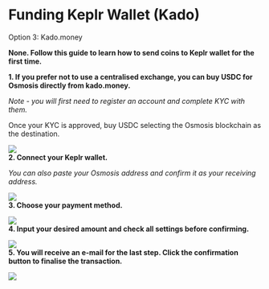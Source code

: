 # Funding Keplr Wallet (Kado)

Option 3: Kado.money

**None. Follow this guide to learn how to send coins to Keplr wallet for the first time.**

**1. If you prefer not to use a centralised exchange, you can buy USDC for Osmosis directly from kado.money.**

*Note - you will first need to register an account and complete KYC with them.*

Once your KYC is approved, buy USDC selecting the Osmosis blockchain as the destination.

![](https://image.scribehow-prod.com/HIip48w_yJoeqp2QO4ZKSDJHMC2ccL8ZNGJV0nwg_N0/zoom:1.5013404825737264/enlarge:true/crop:746:420:nowe:108:244/wm:0:nowe:535:289:0.08928571428571429/aHR0cHM6Ly9jb2xvbnktcmVjb3JkZXIuczMuYW1hem9uYXdzLmNvbS9maWxlcy8yMDIyLTEwLTI0LzA0Y2VlMmUxLWRkMGItNDY1NS1iOWZmLTE4ZmJlMWUxNzlkOC9zY3JlZW5zaG90LnBuZw)
<br>
**2. Connect your Keplr wallet.**

*You can also paste your Osmosis address and confirm it as your receiving address.*

![](https://image.scribehow-prod.com/IeigrHTDaMLSmOL3SfrOEZOQSMA2HjnJ5OoSgkhOzzk/zoom:1.5013404825737264/enlarge:true/crop:746:420:nowe:93:161/wm:0:nowe:535:289:0.08928571428571429/aHR0cHM6Ly9jb2xvbnktcmVjb3JkZXIuczMuYW1hem9uYXdzLmNvbS9maWxlcy8yMDIyLTEwLTI0LzA3ZmRjMDk5LWQwZTktNDA3NC05MmE5LTE0MGMyMzAxMWI1Ny9zY3JlZW5zaG90LnBuZw)
<br>
**3. Choose your payment method.**

![](https://image.scribehow-prod.com/y1xzyZupCq1wNZEQKccJOvaEuAhPuBeF9gZEjeTZNaM/zoom:1.5013404825737264/enlarge:true/crop:746:420:nowe:2:56/wm:0:nowe:535:289:0.08928571428571429/aHR0cHM6Ly9jb2xvbnktcmVjb3JkZXIuczMuYW1hem9uYXdzLmNvbS9maWxlcy8yMDIyLTEwLTI0L2VkNmE3MDVhLTRlNzEtNDEzNy04ODBiLTljMzU1ZmE4Y2Q3NS9zY3JlZW5zaG90LnBuZw)
<br>
**4. Input your desired amount and check all settings before confirming.**

![](https://image.scribehow-prod.com/-CQUlHPpZHg_JDUVOu2CcaAM6mZaSj-u16_IXiarXAo/zoom:1.5013404825737264/enlarge:true/crop:746:420:nowe:105:186/wm:0:nowe:535:289:0.08928571428571429/aHR0cHM6Ly9jb2xvbnktcmVjb3JkZXIuczMuYW1hem9uYXdzLmNvbS9maWxlcy8yMDIyLTEwLTI0LzMzNTI3NzU1LTYxMTctNDJkZi1hNjI2LTVjMjRmM2VlZGYyNi9zY3JlZW5zaG90LnBuZw)
<br>
**5. You will receive an e-mail for the last step. Click the confirmation button to finalise the transaction.**

![](https://image.scribehow-prod.com/cIBlIlf4in2S51keoXmhz-6VSLWhXnz7hQ7GBIbFz6A/zoom:1.5013404825737264/enlarge:true/crop:746:420:nowe:2:307/wm:0:nowe:535:289:0.08928571428571429/aHR0cHM6Ly9jb2xvbnktcmVjb3JkZXIuczMuYW1hem9uYXdzLmNvbS9maWxlcy8yMDIyLTEwLTI0L2QzMjdiOGZiLTA3NTUtNGNkOS1iMjU1LWUzNTFjZDZkODU4MC9zY3JlZW5zaG90LnBuZw)



